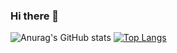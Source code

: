 ### Hi there 👋

![Anurag's GitHub stats](https://github-readme-stats.vercel.app/api?username=cristianldesouza&count_private=true&show_icons=true&theme=dark)
[![Top Langs](https://github-readme-stats.vercel.app/api/top-langs/?username=cristianldesouza&layout=compact&theme=dark)](https://github.com/cristianldesouza/github-readme-stats)


<!--
**cristianldesouza/cristianldesouza** is a ✨ _special_ ✨ repository because its `README.md` (this file) appears on your GitHub profile.

Here are some ideas to get you started:

- 🔭 I’m currently working on ...
- 🌱 I’m currently learning ...
- 👯 I’m looking to collaborate on ...
- 🤔 I’m looking for help with ...
- 💬 Ask me about ...
- 📫 How to reach me: ...
- 😄 Pronouns: ...
- ⚡ Fun fact: ...
-->
